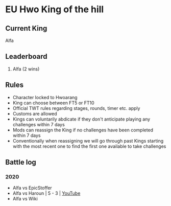 # EU Hwo King of the hill

## Current King

Alfa

## Leaderboard

1. Alfa (2 wins)

## Rules

- Character locked to Hwoarang
- King can choose between FT5 or FT10
- Official TWT rules regarding stages, rounds, timer etc. apply
- Customs are allowed
- Kings can voluntarily abdicate if they don't anticipate playing any challenges within 7 days
- Mods can reassign the King if no challenges have been completed within 7 days
- Conventionally when reassigning we will go through past Kings starting with the most recent one to find the first one available to take challenges

## Battle log

### 2020

- Alfa vs EpicStoffer
- Alfa vs Haroun | 5 - 3 | [YouTube](https://www.youtube.com/watch?v=ybdn4pBewN0)
- Alfa vs Wiki
